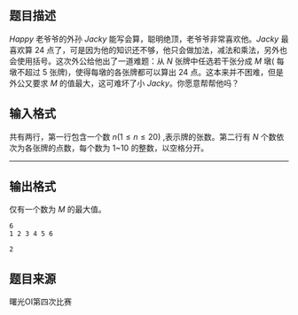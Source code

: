 ## 题目描述

$Happy$ 老爷爷的外孙 $Jacky$ 能写会算，聪明绝顶，老爷爷非常喜欢他。$Jacky$ 最喜欢算 $24$ 点了，可是因为他的知识还不够，他只会做加法，减法和乘法，另外也会使用括号。这次外公给他出了一道难题：从 $N$ 张牌中任选若干张分成 $M$ 墩( 每墩不超过 $5$ 张牌)，使得每墩的各张牌都可以算出 $24$ 点。这本来并不困难，但是外公又要求 $M$ 的值最大，这可难坏了小 $Jacky$。你愿意帮帮他吗？

## 输入格式

共有两行，第一行包含一个数 $n$$(1 \le n \le 20)$ ,表示牌的张数。第二行有 $N$ 个数依次为各张牌的点数，每个数为 $1$~$10$ 的整数，以空格分开。

---

## 输出格式

仅有一个数为 $M$ 的最大值。

```input1
6
1 2 3 4 5 6
```

```output1
2
```

## 题目来源

曙光OI第四次比赛


